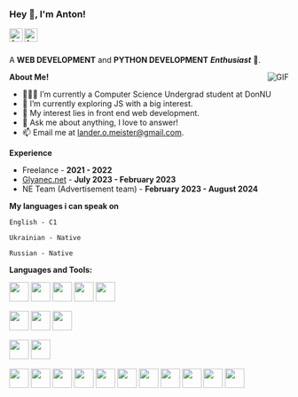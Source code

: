 <h3 title="hehehe"> Hey 👋, I'm Anton!</h3>


<a href="https://www.instagram.com/vtrnnt_/">
  <img align="left" alt="Anton's Instagram" width="24px" src="https://cdn.simpleicons.org/instagram/black/white" />
</a>
<a href="t.me/l4nd3r115">
  <img align="left" alt="Anton's Telegram" width="24px" src="https://cdn.simpleicons.org/telegram/black/white" />
</a>





<br />
<br />

A **WEB DEVELOPMENT** and **PYTHON DEVELOPMENT** ***Enthusiast*** 🚀.
 

  <img align="right" alt="GIF" src="https://i.pinimg.com/originals/e4/26/70/e426702edf874b181aced1e2fa5c6cde.gif" />

**About Me!**

- 👨🏽‍💻 I’m currently a Computer Science Undergrad student at DonNU
- 🌱 I’m currently exploring JS with a big interest. 
- 🤔 My interest lies in front end web development.
- 💬 Ask me about anything, I love to answer!
- 📫 Email me at [lander.o.meister@gmail.com](mailto:lander.o.meister@gmail.com).

**Experience**

- Freelance - **2021 - 2022**
- <a href="https://glyanec.net">Glyanec.net</a> - **July 2023 - February 2023**
- NE Team (Advertisement team) - **February 2023 - August 2024**

**My languages i can speak on**

<code>English - C1</code>

<code>Ukrainian - Native</code>

<code>Russian - Native</code>


**Languages and Tools:**  


<code><img height="35" src="https://cdn.simpleicons.org/python/black/white"></code>
<code><img height="35" src="https://cdn.simpleicons.org/javascript/black/white"></code>
<code><img height="35" src="https://cdn.simpleicons.org/html5/black/white"></code>
<code><img height="35" src="https://cdn.simpleicons.org/css3/black/white"></code>
<code><img height="35" src="https://cdn.simpleicons.org/csharp/black/white"></code>

<code><img height="35" src="https://cdn.simpleicons.org/mysql/black/white"></code>
<code><img height="35" src="https://cdn.simpleicons.org/sqlite/black/white"></code>
<code><img height="35" src="https://cdn.simpleicons.org/mongodb/black/white"></code>

<code><img height="35" src="https://cdn.simpleicons.org/wordpress/black/white"></code>
<code><img height="35" src="https://cdn.simpleicons.org/laravel/black/white"></code>

<code><img height="35" src="https://cdn.simpleicons.org/git/black/white"></code>
<code><img height="35" src="https://cdn.simpleicons.org/linux/black/white"></code>
<code><img height="35" src="https://cdn.simpleicons.org/sqlite/black/white"></code>
<code><img height="35" src="https://cdn.simpleicons.org/blender/black/white"></code>
<code><img height="35" src="https://cdn.simpleicons.org/googlecloud/black/white"></code>
<code><img height="35" src="https://cdn.simpleicons.org/apache/black/white"></code>
<code><img height="35" src="https://cdn.simpleicons.org/windows/black/white"></code>
<code><img height="35" src="https://cdn.simpleicons.org/android/black/white"></code>
<code><img height="35" src="https://cdn.simpleicons.org/docker/black/white"></code>
<code><img height="35" src="https://cdn.simpleicons.org/adobephotoshop/black/white"></code>
<code><img height="35" src="https://cdn.simpleicons.org/adobeillustrator/black/white"></code>
